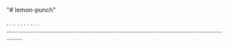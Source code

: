 "# lemon-punch"

.
.
.
.
.
.
.
.
.
.
.....................................................................................................................................